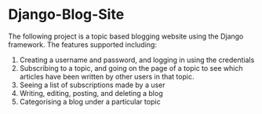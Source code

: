 # Django-Blog-Site

The following project is a topic based blogging website using the Django framework.
The features supported including:
1) Creating a username and password, and logging in using the credentials
2) Subscribing to a topic, and going on the page of a topic to see which articles have been written by other users in that topic.
3) Seeing a list of subscriptions made by a user
4) Writing, editing, posting, and deleting a blog
5) Categorising a blog under a particular topic
